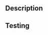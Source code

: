 <!--
Note: Windows jobs on GHA will sometimes fail to exit (a bug in their containers), if this happens simply re-run the job or workflow.

When creating a PR, be sure to prepend the PR title with the Conventional Commit type (`feat`, `fix`, or `chore`) and the package name.

Examples:

`feat(spaces): add growl notification to spaces:wait`

`fix(apps-v5): handle special characters in app names`

`chore(ci): refactor tests`

`chore(autocomplete): update typings`

`chore(cli): edit README`

Learn more about [Conventional Commits](https://www.conventionalcommits.org/).
-->


## Description
<!--
Include ticket and/or brief description of the changes.
-->

## Testing
<!--
Include any testing done and steps to reproduce.
-->
